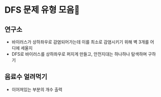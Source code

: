 # DFS 문제 유형 모음📝

## 연구소
- 바이러스가 상하좌우로 감염되어가는데 이를 최소로 감염시키기 위해 벽 3개를 어디에 세울지 
- DFS로 바이러스를 상하좌우로 퍼지게 만들고, 안전지대는 하나하나 탐색하며 구하기 


## 음료수 얼려먹기
- 이어져있는 부분의 개수 출력
